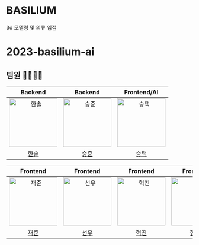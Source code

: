 # BASILIUM
3d 모델링 및 의류 입점

# 2023-basilium-ai

## 팀원 👨‍👨‍👧‍👧

|                                       Backend                                        |                                       Backend                                        |                                       Frontend/AI                                        |
|:-------------------------------------------------------------------------------------:|:-------------------------------------------------------------------------------------:|:-------------------------------------------------------------------------------------:|
| <img src="https://avatars.githubusercontent.com/u/79046106?v=4" width=130px alt="한솔"> | <img src="https://avatars.githubusercontent.com/u/79046106?v=4" width=130px alt="승준"> | <img src="https://avatars.githubusercontent.com/u/79046106?v=4" width=130px alt="승택"> |
|                          [한솔](https://github.com/pjhcsols)                           |                            [승준](https://github.com/)                            |                         [승택](https://github.com/)                          |

|                                        Frontend                                         |                                        Frontend                                         |                                        Frontend                                         |                                        Frontend                                        |
|:--------------------------------------------------------------------------------------:|:--------------------------------------------------------------------------------------:|:--------------------------------------------------------------------------------------:|:-------------------------------------------------------------------------------------:|
| <img src="https://avatars.githubusercontent.com/u/79046106?v=4" width=130px alt="재준"/> | <img src="https://avatars.githubusercontent.com/u/79046106?v=4" width=130px alt="선우"/> | <img src="https://avatars.githubusercontent.com/u/91522259?v=4" width=130px alt="혁진"/> | <img src="https://avatars.githubusercontent.com/u/79046106?v=4" width=130px alt="현준"> |
|                             [재준](https://github.com/)                             |                          [선우](https://github.com/)                          |                           [혁진](https://github.com/)                           |                           [현준](https://github.com/)                           | 

<br><br><br>
